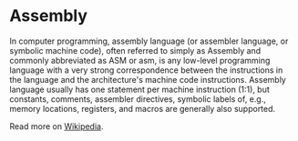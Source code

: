 # Assembly

In computer programming, assembly language (or assembler language, or symbolic machine code), often referred to simply as Assembly and commonly abbreviated as ASM or asm, is any low-level programming language with a very strong correspondence between the instructions in the language and the architecture's machine code instructions. Assembly language usually has one statement per machine instruction (1:1), but constants, comments, assembler directives, symbolic labels of, e.g., memory locations, registers, and macros are generally also supported.

Read more on [Wikipedia](https://en.wikipedia.org/wiki/Assembly_language).
